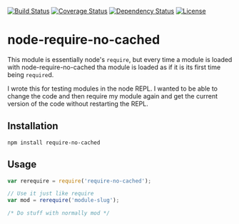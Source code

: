 [![Build Status](https://travis-ci.org/awlayton/node-require-no-cached.svg)](https://travis-ci.org/awlayton/node-require-no-cached)
[![Coverage Status](https://coveralls.io/repos/awlayton/node-require-no-cached/badge.svg)](https://coveralls.io/r/awlayton/node-require-no-cached)
[![Dependency Status](https://david-dm.org/awlayton/node-require-no-cached.svg)](https://david-dm.org/awlayton/node-require-no-cached)
[![License](http://img.shields.io/:license-Apache%202.0-green.svg)](http://www.apache.org/licenses/LICENSE-2.0.html)

# node-require-no-cached #
This module is essentially node's `require`,
but every time a module is loaded with node-require-no-cached
tha module is loaded as if it is its first time being `require`d.

I wrote this for testing modules in the node REPL.
I wanted to be able to change the code and then
require my module again and get the current version of the code
without restarting the REPL.

## Installation ##
```shell
npm install require-no-cached
```

## Usage ##
```javascript
var rerequire = require('require-no-cached');

// Use it just like require
var mod = rerequire('module-slug');

/* Do stuff with normally mod */
```
